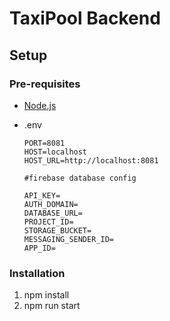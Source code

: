 # TaxiPool Backend

## Setup

### Pre-requisites

- [Node.js](https://nodejs.org/en/download/)
- .env

  ```.env
  PORT=8081
  HOST=localhost
  HOST_URL=http://localhost:8081

  #firebase database config

  API_KEY=
  AUTH_DOMAIN=
  DATABASE_URL=
  PROJECT_ID=
  STORAGE_BUCKET=
  MESSAGING_SENDER_ID=
  APP_ID=
  ```

### Installation

1. npm install
2. npm run start
